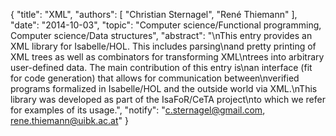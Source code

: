 {
    "title": "XML",
    "authors": [
        "Christian Sternagel",
        "René Thiemann"
    ],
    "date": "2014-10-03",
    "topic": "Computer science/Functional programming, Computer science/Data structures",
    "abstract": "\nThis entry provides an XML library for Isabelle/HOL. This includes parsing\nand pretty printing of XML trees as well as combinators for transforming XML\ntrees into arbitrary user-defined data. The main contribution of this entry is\nan interface (fit for code generation) that allows for communication between\nverified programs formalized in Isabelle/HOL and the outside world via XML.\nThis library was developed as part of the IsaFoR/CeTA project\nto which we refer for examples of its usage.",
    "notify": "c.sternagel@gmail.com, rene.thiemann@uibk.ac.at"
}